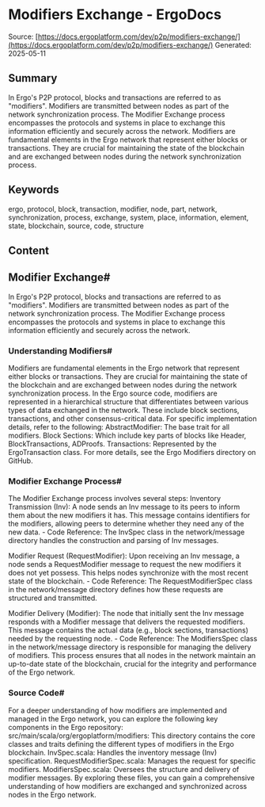 # Modifiers Exchange - ErgoDocs
Source: [https://docs.ergoplatform.com/dev/p2p/modifiers-exchange/](https://docs.ergoplatform.com/dev/p2p/modifiers-exchange/)
Generated: 2025-05-11

## Summary
In Ergo's P2P protocol, blocks and transactions are referred to as "modifiers". Modifiers are transmitted between nodes as part of the network synchronization process. The Modifier Exchange process encompasses the protocols and systems in place to exchange this information efficiently and securely across the network. Modifiers are fundamental elements in the Ergo network that represent either blocks or transactions. They are crucial for maintaining the state of the blockchain and are exchanged between nodes during the network synchronization process.

## Keywords
ergo, protocol, block, transaction, modifier, node, part, network, synchronization, process, exchange, system, place, information, element, state, blockchain, source, code, structure

## Content
## Modifier Exchange#
In Ergo's P2P protocol, blocks and transactions are referred to as "modifiers". Modifiers are transmitted between nodes as part of the network synchronization process. The Modifier Exchange process encompasses the protocols and systems in place to exchange this information efficiently and securely across the network.

### Understanding Modifiers#
Modifiers are fundamental elements in the Ergo network that represent either blocks or transactions. They are crucial for maintaining the state of the blockchain and are exchanged between nodes during the network synchronization process.
In the Ergo source code, modifiers are represented in a hierarchical structure that differentiates between various types of data exchanged in the network. These include block sections, transactions, and other consensus-critical data.
For specific implementation details, refer to the following:
AbstractModifier: The base trait for all modifiers.
Block Sections: Which include key parts of blocks like Header, BlockTransactions, ADProofs.
Transactions: Represented by the ErgoTransaction class.
For more details, see the Ergo Modifiers directory on GitHub.

### Modifier Exchange Process#
The Modifier Exchange process involves several steps:
Inventory Transmission (Inv): A node sends an Inv message to its peers to inform them about the new modifiers it has. This message contains identifiers for the modifiers, allowing peers to determine whether they need any of the new data.
        - Code Reference: The InvSpec class in the network/message directory handles the construction and parsing of Inv messages.


Modifier Request (RequestModifier): Upon receiving an Inv message, a node sends a RequestModifier message to request the new modifiers it does not yet possess. This helps nodes synchronize with the most recent state of the blockchain.
        - Code Reference: The RequestModifierSpec class in the network/message directory defines how these requests are structured and transmitted.


Modifier Delivery (Modifier): The node that initially sent the Inv message responds with a Modifier message that delivers the requested modifiers. This message contains the actual data (e.g., block sections, transactions) needed by the requesting node.
        - Code Reference: The ModifiersSpec class in the network/message directory is responsible for managing the delivery of modifiers.
This process ensures that all nodes in the network maintain an up-to-date state of the blockchain, crucial for the integrity and performance of the Ergo network.

### Source Code#
For a deeper understanding of how modifiers are implemented and managed in the Ergo network, you can explore the following key components in the Ergo repository:
src/main/scala/org/ergoplatform/modifiers: This directory contains the core classes and traits defining the different types of modifiers in the Ergo blockchain.
InvSpec.scala: Handles the inventory message (Inv) specification.
RequestModifierSpec.scala: Manages the request for specific modifiers.
ModifiersSpec.scala: Oversees the structure and delivery of modifier messages.
By exploring these files, you can gain a comprehensive understanding of how modifiers are exchanged and synchronized across nodes in the Ergo network.
